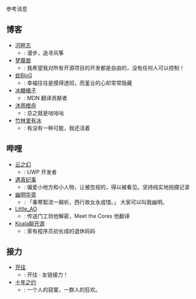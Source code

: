 参考消息

## 博客

- [河畔志](https://gearkey.github.io/)
  - : 漫步，追寻风筝
- [梦魇兽](http://nightmare.fun/)
  - : 我希望我对所有开源项目的开发都是自由的，没有任何人可以控制！
- [蚊BloG](https://mozz.ie/)
  - : 幸福往往是摸得透彻，而堇业的心却常常隐藏
- [冰糖橘子](https://user.qzone.qq.com/3294117409)
  - : MDN 翻译贡献者
- [沐雨橙舟](https://mosarin.tech/)
  - : 总之就是咕咕咕
- [竹林里有冰](https://zhul.in/)
  - : 有没有一种可能，我还活着

## 哔哩

- [云之幻](https://space.bilibili.com/5992670/)
  - : UWP 开发者
- [遇真纪事](https://space.bilibili.com/14342271)
  - : 偏爱小地方和小人物，让被忽视的，得以被看见。坚持纯实地拍摄记录
- [幽明华胥](https://space.bilibili.com/346593848/)
  - : 「春寒絮流一厢祈，西行故女永成惜。」 大家可以叫我幽明。
- [Little_AO](https://space.bilibili.com/126026871/channel/seriesdetail?sid=1715001&ctype=0)
  - : 传送门工坊他解密，Meet the Cores 他翻译
- [Koala聊开源](https://space.bilibili.com/489667127)
  - : 家有程序员初长成的退休妈妈

## 接力

- [开往](https://www.travellings.cn/go.html)
  - : 开往 · 友链接力！
- [十年之约](https://www.foreverblog.cn/go.html)
  - : 一个人的寂寞，一群人的狂欢。
